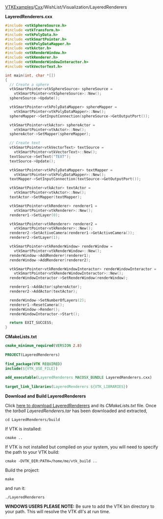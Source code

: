 [VTKExamples](Home)/[Cxx](Cxx)/WishList/Visualization/LayeredRenderers

**LayeredRenderers.cxx**
```c++
#include <vtkSphereSource.h>
#include <vtkTransform.h>
#include <vtkPolyData.h>
#include <vtkSmartPointer.h>
#include <vtkPolyDataMapper.h>
#include <vtkActor.h>
#include <vtkRenderWindow.h>
#include <vtkRenderer.h>
#include <vtkRenderWindowInteractor.h>
#include <vtkVectorText.h>

int main(int, char *[])
{
  // Create a sphere
  vtkSmartPointer<vtkSphereSource> sphereSource =
    vtkSmartPointer<vtkSphereSource>::New();
  sphereSource->Update();

  vtkSmartPointer<vtkPolyDataMapper> sphereMapper =
    vtkSmartPointer<vtkPolyDataMapper>::New();
  sphereMapper->SetInputConnection(sphereSource->GetOutputPort());

  vtkSmartPointer<vtkActor> sphereActor =
    vtkSmartPointer<vtkActor>::New();
  sphereActor->SetMapper(sphereMapper);

  // Create text
  vtkSmartPointer<vtkVectorText> textSource =
    vtkSmartPointer<vtkVectorText>::New();
  textSource->SetText("TEXT");
  textSource->Update();

  vtkSmartPointer<vtkPolyDataMapper> textMapper =
    vtkSmartPointer<vtkPolyDataMapper>::New();
  textMapper->SetInputConnection(textSource->GetOutputPort());

  vtkSmartPointer<vtkActor> textActor =
    vtkSmartPointer<vtkActor>::New();
  textActor->SetMapper(textMapper);

  vtkSmartPointer<vtkRenderer> renderer1 =
    vtkSmartPointer<vtkRenderer>::New();
  renderer1->SetLayer(0);

  vtkSmartPointer<vtkRenderer> renderer2 =
    vtkSmartPointer<vtkRenderer>::New();
  renderer2->SetActiveCamera(renderer1->GetActiveCamera());
  renderer2->SetLayer(1);

  vtkSmartPointer<vtkRenderWindow> renderWindow =
    vtkSmartPointer<vtkRenderWindow>::New();
  renderWindow->AddRenderer(renderer1);
  renderWindow->AddRenderer(renderer2);

  vtkSmartPointer<vtkRenderWindowInteractor> renderWindowInteractor =
    vtkSmartPointer<vtkRenderWindowInteractor>::New();
  renderWindowInteractor->SetRenderWindow(renderWindow);

  renderer1->AddActor(sphereActor);
  renderer2->AddActor(textActor);

  renderWindow->SetNumberOfLayers(2);
  renderer1->ResetCamera();
  renderWindow->Render();
  renderWindowInteractor->Start();

  return EXIT_SUCCESS;
}
```
**CMakeLists.txt**
```cmake
cmake_minimum_required(VERSION 2.8)
 
PROJECT(LayeredRenderers)
 
find_package(VTK REQUIRED)
include(${VTK_USE_FILE})
 
add_executable(LayeredRenderers MACOSX_BUNDLE LayeredRenderers.cxx)
 
target_link_libraries(LayeredRenderers ${VTK_LIBRARIES})
```

**Download and Build LayeredRenderers**

Click [here to download LayeredRenderers](https://github.com/lorensen/VTKWikiExamplesTarballs/raw/master/LayeredRenderers.tar) and its *CMakeLists.txt* file.
Once the *tarball LayeredRenderers.tar* has been downloaded and extracted,
```
cd LayeredRenderers/build 
```
If VTK is installed:
```
cmake ..
```
If VTK is not installed but compiled on your system, you will need to specify the path to your VTK build:
```
cmake -DVTK_DIR:PATH=/home/me/vtk_build ..
```
Build the project:
```
make
```
and run it:
```
./LayeredRenderers
```
**WINDOWS USERS PLEASE NOTE:** Be sure to add the VTK bin directory to your path. This will resolve the VTK dll's at run time.

